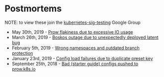 # Postmortems

NOTE: to view these join the [kubernetes-sig-testing] Google Group

- May 30th, 2019 - [Prow flakiness due to excessive IO usage](./2019-05-30.md)
- March 26th, 2019 - [Boskos outage due to unexpectedly deployed latent bug](./2019-03-26.md)
- February 5th, 2019 - [Wrong namespaces and outdated branch protection](./2019-02-05.md)
- January 23rd, 2019 - [Config load failures due to duplicate preset key](./2019-01-23.md)
- September 25th, 2018 - [Bad (starter guide) configs pushed to prow.k8s.io](https://docs.google.com/document/d/1kwqU4sCycwxfTsV774lnrtFakCg90rMXNShmjSqyEJI/view)

[kubernetes-sig-testing]: https://groups.google.com/forum/#!forum/kubernetes-sig-testing
